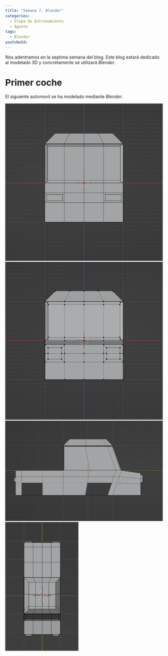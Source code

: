 ```yaml
---
title: "Semana 7. Blender"
categories:
  - Etapa de Entrenamiento
  - Agosto
tags:
  - Blender
youtubeId: 
---
```



Nos adentramos en la septima semana del blog. Este blog estará dedicado al modelado 3D y concretamente se utilizará *Blender*.

# **Primer coche**

El siguiente automovil se ha modelado mediante *Blender*. 

![Coche](https://raw.githubusercontent.com/RoboticsLabURJC/2022-tfg-ana-villanueva/main/docs/images/car1-b.png)
![Coche](https://raw.githubusercontent.com/RoboticsLabURJC/2022-tfg-ana-villanueva/main/docs/images/car1-f.png)
![Coche](https://raw.githubusercontent.com/RoboticsLabURJC/2022-tfg-ana-villanueva/main/docs/images/car1-l.png)
![Coche](https://raw.githubusercontent.com/RoboticsLabURJC/2022-tfg-ana-villanueva/main/docs/images/car1-t.png)




